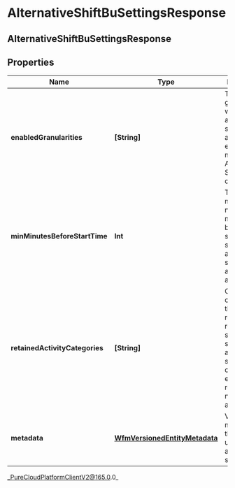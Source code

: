 # AlternativeShiftBuSettingsResponse

## AlternativeShiftBuSettingsResponse

## Properties

|Name | Type | Description | Notes|
|------------ | ------------- | ------------- | -------------|
| **enabledGranularities** | **[String]** | The granularity at which alternative shifts is allowed. An empty list means Alternative Shifts is disabled | |
| **minMinutesBeforeStartTime** | **Int** | The minimum number of minutes before the start of a shift that an alternative shift can be automatically approved | |
| **retainedActivityCategories** | **[String]** | Categories of activities that are required to remain at the same time slot for the alternative shifts offered. An empty list represents no retained activities | |
| **metadata** | [**WfmVersionedEntityMetadata**](WfmVersionedEntityMetadata) | Version metadata for this business unit&#39;s alternative shift settings | |



_PureCloudPlatformClientV2@165.0.0_
